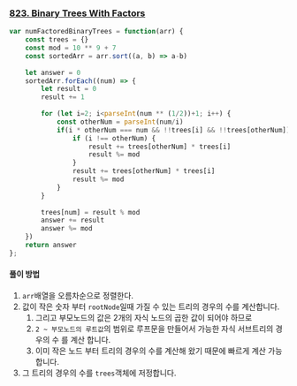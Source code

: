 ### [823. Binary Trees With Factors](https://leetcode.com/problems/binary-trees-with-factors)

```js
var numFactoredBinaryTrees = function(arr) {
    const trees = {}
    const mod = 10 ** 9 + 7
    const sortedArr = arr.sort((a, b) => a-b)
    
    let answer = 0
    sortedArr.forEach((num) => {
        let result = 0
        result += 1
        
        for (let i=2; i<parseInt(num ** (1/2))+1; i++) {
            const otherNum = parseInt(num/i)
            if(i * otherNum === num && !!trees[i] && !!trees[otherNum]) {
                if (i !== otherNum) {
                    result += trees[otherNum] * trees[i]
                    result %= mod
                } 
                result += trees[otherNum] * trees[i]
                result %= mod
            } 
        }
        
        trees[num] = result % mod
        answer += result
        answer %= mod
    })
    return answer
};
```

#### 풀이 방법

1. `arr`배열을 오름차순으로 정렬한다.
2. 값이 작은 숫자 부터 `rootNode`일때 가질 수 있는 트리의 경우의 수를 계산합니다.
   1. 그리고 부모노드의 값은 2개의 자식 노드의 곱한 값이 되어야 하므로
   2. `2 ~ 부모노드의 루트값`의 범위로 루프문을 만들어서 가능한 자식 서브트리의 경우의 수 를 계산 합니다.
   3. 이미 작은 노드 부터 트리의 경우의 수를 계산해 왔기 때문에 빠르게 계산 가능합니다. 
3. 그 트리의 경우의 수를 `trees`객체에 저정합니다.